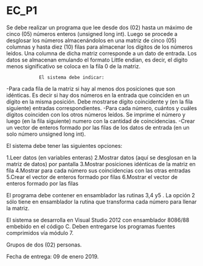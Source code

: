 # EC_P1
Se debe realizar un programa que lee desde dos (02) hasta un máximo de cinco (05) números enteros (unsigned long int).  Luego se procede a desglosar los números almacenándolos en una matriz de cinco (05) columnas y hasta diez (10) filas para almacenar los dígitos de los números leídos. Una columna de dicha matriz corresponde a un dato de entrada. Los datos se almacenan emulando el formato Little endian, es decir, el digito menos significativo se coloca en la fila 0 de la matriz.

 

                El sistema debe indicar:

-Para cada fila de la matriz si hay al menos dos posiciones que son idénticas. Es decir si hay dos números en la entrada que coinciden en un dígito en la misma posición. Debe mostrarse dígito coincidente y (en la fila siguiente) entradas correspondientes.
-Para cada número, cuántos y cuáles dígitos coinciden con los otros números leídos. Se imprime el número y luego (en la fila siguiente) numero con la cantidad de coincidencias.
-Crear un vector de enteros formado por las filas de los datos de entrada (en un solo número unsigned long int).
 

El sistema debe tener las siguientes opciones:

1.Leer datos (en variables enteras)
2.Mostrar datos (aquí se desglosan en la matriz de datos) por pantalla
3.Mostrar posiciones idénticas de la matriz en fila
4.Mostrar para cada número sus coincidencias con las otras entradas
5.Crear el vector de enteros formado por filas
6.Mostrar el vector de enteros formado por las filas
 

El programa debe contener en ensamblador las rutinas 3,4 y5 . La opción 2 sólo tiene en ensamblador la rutina que transforma cada número para llenar la matriz.

 

El sistema se desarrolla en Visual Studio 2012 con ensamblador 8086/88 embebido en el código C. Deben entregarse los programas fuentes comprimidos vía módulo 7.

 

Grupos de dos (02) personas.

 

Fecha de entrega:  09 de enero 2019.
